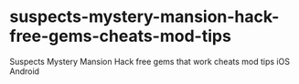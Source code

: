 # suspects-mystery-mansion-hack-free-gems-cheats-mod-tips
Suspects Mystery Mansion Hack free gems that work cheats mod tips iOS Android
